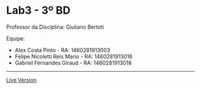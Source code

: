 # Lab3 - 3º BD

Professor da Disciplina: Giuliano Bertoti 

Equipe:
- Alex Costa Pinto - RA: 1460281913003
- Felipe Nicoletti Reis Mario - RA: 1460281913016
- Gabriel Fernandes Giraud - RA: 1460281913018

<hr>
<a href="http://latecoarevr.glitch.me/"> Live Version </a>
